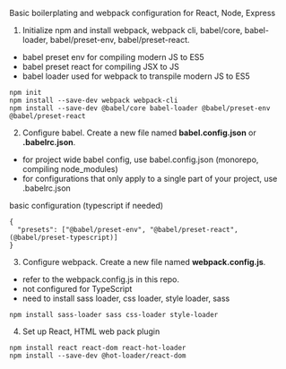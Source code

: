 Basic boilerplating and webpack configuration for React, Node, Express

1. Initialize npm and install webpack, webpack cli, babel/core, babel-loader, babel/preset-env, babel/preset-react.

- babel preset env for compiling modern JS to ES5
- babel preset react for compiling JSX to JS
- babel loader used for webpack to transpile modern JS to ES5

```
npm init
npm install --save-dev webpack webpack-cli
npm install --save-dev @babel/core babel-loader @babel/preset-env @babel/preset-react
```

2. Configure babel. Create a new file named **babel.config.json** or **.babelrc.json**.

- for project wide babel config, use babel.config.json (monorepo, compiling node_modules)
- for configurations that only apply to a single part of your project, use .babelrc.json

basic configuration (typescript if needed)

```
{
  "presets": ["@babel/preset-env", "@babel/preset-react", (@babel/preset-typescript)]
}
```

3. Configure webpack. Create a new file named **webpack.config.js**.

- refer to the webpack.config.js in this repo.
- not configured for TypeScript
- need to install sass loader, css loader, style loader, sass

```
npm install sass-loader sass css-loader style-loader
```

4. Set up React, HTML web pack plugin

```
npm install react react-dom react-hot-loader
npm install --save-dev @hot-loader/react-dom
```
